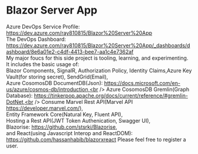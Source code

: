 # Blazor Server App
Azure DevOps Service Profile: https://dev.azure.com/ray810815/Blazor%20Server%20App </br>
The DevOps Dashboard: https://dev.azure.com/ray810815/Blazor%20Server%20App/_dashboards/dashboard/8e6a01e2-c4df-4413-bee7-aa1c4e7362af</br>
My major foucs for this side project is tooling, learning, and experimenting. It includes the basic usage of:<br/>
Blazor Components, SignalR, Authorization Policy, Identity Claims,Azure Key Vault(for storing secret), SendGrid(Email),<br /> 
Azure CosomosDB DocumentDB(Json): https://docs.microsoft.com/en-us/azure/cosmos-db/introduction,<br />
Azure CosomosDB Gremlin(Graph Database): https://tinkerpop.apache.org/docs/current/reference/#gremlin-DotNet,<br />
Consume Marvel Rest API(Marvel API https://developer.marvel.com/),<br />
Entity Framework Core(Natural Key, Fluent API),<br />
Hosting a Rest API(JWT Token Authenication, Swagger UI),<br />
Blazorise: https://github.com/stsrki/Blazorise, <br />
and React(using Javascript Interop and ReactDOM): https://github.com/hassanhabib/blazorxreact
Please feel free to register a user.
